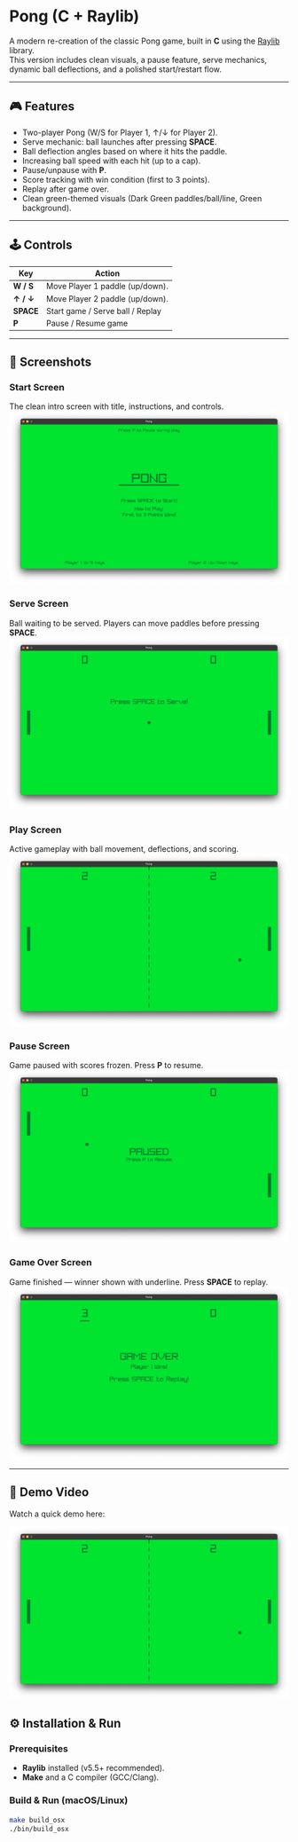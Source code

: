 # Pong (C + Raylib)

A modern re-creation of the classic Pong game, built in **C** using the [Raylib](https://www.raylib.com/) library.  
This version includes clean visuals, a pause feature, serve mechanics, dynamic ball deflections, and a polished start/restart flow.

---

## 🎮 Features
- Two-player Pong (W/S for Player 1, ↑/↓ for Player 2).
- Serve mechanic: ball launches after pressing **SPACE**.
- Ball deflection angles based on where it hits the paddle.
- Increasing ball speed with each hit (up to a cap).
- Pause/unpause with **P**.
- Score tracking with win condition (first to 3 points).
- Replay after game over.
- Clean green-themed visuals (Dark Green paddles/ball/line, Green background).

---

## 🕹️ Controls
| Key          | Action                          |
|--------------|---------------------------------|
| **W / S**    | Move Player 1 paddle (up/down). |
| **↑ / ↓**    | Move Player 2 paddle (up/down). |
| **SPACE**    | Start game / Serve ball / Replay|
| **P**        | Pause / Resume game             |

---

## 📸 Screenshots

### Start Screen
The clean intro screen with title, instructions, and controls.
![Start Screen](assets/Start-Screen.png)

### Serve Screen
Ball waiting to be served. Players can move paddles before pressing **SPACE**.
![Serve Screen](assets/Serve-Screen.png)

### Play Screen
Active gameplay with ball movement, deflections, and scoring.
![Play Screen](assets/Play-Screen.png)

### Pause Screen
Game paused with scores frozen. Press **P** to resume.
![Pause Screen](assets/Pause-Screen.png)

### Game Over Screen
Game finished — winner shown with underline. Press **SPACE** to replay.
![GameOver Screen](assets/GameOver-Screen.png)

---

## 🎥 Demo Video
Watch a quick demo here:

[![Pong Gameplay](assets/Play-Screen.png)](assets/Pong-Screen.mp4)

## ⚙️ Installation & Run

### Prerequisites
- **Raylib** installed (v5.5+ recommended).  
- **Make** and a C compiler (GCC/Clang).

### Build & Run (macOS/Linux)
```bash
make build_osx
./bin/build_osx